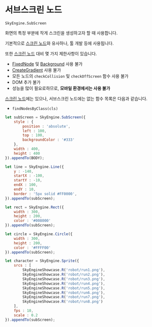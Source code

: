 # 서브스크린 노드
`SkyEngine.SubScreen`

화면의 특정 부분에 작게 스크린을 생성하고자 할 때 사용합니다.

기본적으로 [스크린 노드](Screen.md)와 유사하나, 툴 개발 등에 사용됩니다.

또한 [스크린 노드](Screen.md) 대비 몇 가지 제한사항이 있습니다.

- [FixedNode](FixedNode.md) 및 [Background](Image.md#배경-노드) 사용 불가
- [CreateGradient](../CreateGradient.md) 사용 불가
- 모든 노드의 `checkCollision` 및 `checkOffScreen` 함수 사용 불가
- DOM 추가 불가
- 성능을 많이 필요로하므로, **모바일 환경에서는 사용 불가**

[스크린 노드](Screen.md)에는 있으나, 서브스크린 노드에는 없는 함수 목록은 다음과 같습니다.

- `findNodesByClass(cls)`

```javascript
let subScreen = SkyEngine.SubScreen({
	style : {
		position : 'absolute',
		left : 100,
		top : 100,
		backgroundColor : '#333'
	},
	width : 400,
	height : 400
}).appendTo(BODY);

let line = SkyEngine.Line({
	y : -140,
	startX : -100,
	startY : -10,
	endX : 100,
	endY : 10,
	border : '5px solid #FF0000',
}).appendTo(subScreen);

let rect = SkyEngine.Rect({
	width : 300,
	height : 200,
	color : '#008000'
}).appendTo(subScreen);

let circle = SkyEngine.Circle({
	width : 300,
	height : 200,
	color : '#FFFF00'
}).appendTo(subScreen);

let character = SkyEngine.Sprite({
	srcs : [
		SkyEngineShowcase.R('robot/run1.png'),
		SkyEngineShowcase.R('robot/run2.png'),
		SkyEngineShowcase.R('robot/run3.png'),
		SkyEngineShowcase.R('robot/run4.png'),
		SkyEngineShowcase.R('robot/run5.png'),
		SkyEngineShowcase.R('robot/run6.png'),
		SkyEngineShowcase.R('robot/run7.png'),
		SkyEngineShowcase.R('robot/run8.png')
	],
	fps : 10,
	scale : 0.2
}).appendTo(subScreen);
```
